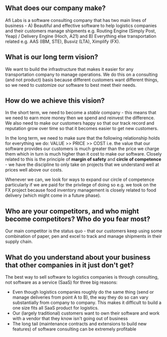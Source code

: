 ## What does our company make?
Afi Labs is a software consulting company that has two main lines of business - A) Beautiful and effective software to help logistics companies and their customers manage shipments e.g. Routing Engine (Simply Post, Yeap) / Delivery Engine (Hoch, A21)  and B) Everything else transportation related e.g. AAS (IBM, STE), Busviz (LTA), Ximplify (FX).

## What is our long term vision?
We want to build the infrastructure that makes it easier for any transportation company to manage operations. We do this on a consulting (and not product) basis because different customers want different things, so we need to customize our software to best meet their needs. 

## How do we achieve this vision?
In the short term, we need to become a *stable* company - this means that we need to earn more money then we spend and reinvest the difference. We also need to make our customers happy so that our track record and reputation grow over time so that it becomes easier to get new customers. 

In the long term, we need to make sure that the following relationship holds for everything we do: VALUE >> PRICE >> COST i.e. the value that our software provides our customers is much greater than the price we charge them which in turn is much higher than it cost to make our software. Closely related to this is the principle of **margin of safety** and **circle of competence** - we have the discipline to only take on projects that we understand well at prices well above our costs. 

Whenever we can, we look for ways to expand our circle of competence particularly if we are paid for the privilege of doing so e.g. we took on the FX project because food inventory management is closely related to food delivery (which might come in a future phase).

## Who are your competitors, and who might become competitors? Who do you fear most? 
Our main competitor is the status quo - that our customers keep using some combination of paper, pen and excel to track and manage shipments in their supply chain.

## What do you understand about your business that other companies in it just don't get?
The best way to sell software to logistics companies is through consulting, not software as a service (SaaS) for three big reasons:
- Even though logistics companies roughly do the same thing (send or manage deliveries from point A to B), the way they do so can vary substantially from company to company. This makes it difficult to build a one size fits all SaaS product for logistics.
- Our (largely traditional) customers want to own their software and work with a vendor that they know isn't going out of business
- The long tail (maintenance contracts and extensions to build new features) of software consulting can be extremely profitable
